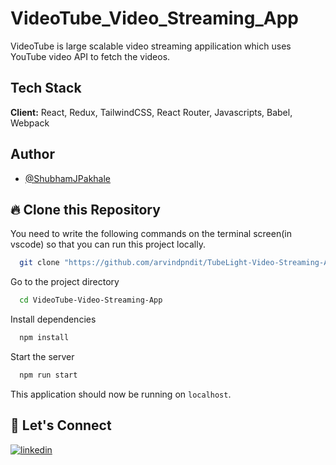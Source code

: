 # VideoTube_Video_Streaming_App

VideoTube is large scalable video streaming appilication which uses YouTube video API to fetch the videos.

## Tech Stack

**Client:** React, Redux, TailwindCSS, React Router, Javascripts, Babel, Webpack

## Author

- [@ShubhamJPakhale](https://github.com/ShubhamJPakhale)

## 🔥 Clone this Repository

You need to write the following commands on the terminal screen(in vscode) so that you can run this project locally.

```bash
  git clone "https://github.com/arvindpndit/TubeLight-Video-Streaming-App.git"
```

Go to the project directory

```bash
  cd VideoTube-Video-Streaming-App
```

Install dependencies

```bash
  npm install
```

Start the server

```bash
  npm run start
```

This application should now be running on `localhost`. 

## 🔗 Let's Connect

[![linkedin](https://img.shields.io/badge/LinkedIn-0077B5?style=for-the-badge&logo=linkedin&logoColor=white)](https://www.linkedin.com/in/shubhamjpakhale/)
